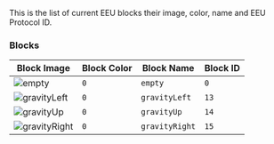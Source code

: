 This is the list of current EEU blocks their image, color, name and EEU Protocol ID.

### <a id="model-blocks">Blocks</a>

| Block Image  | Block Color | Block Name | Block ID
| ----         | -----       | ---------- | ----------
| ![empty](https://github.com/capasha/EEUProtocol/tree/master/images/blocks/empty.png)  | `0`   | `empty` | `0`  
| ![gravityLeft](https://github.com/capasha/EEUProtocol/tree/master/images/blocks/gravityLeft.png)  | `0`   | `gravityLeft` | `13`   
| ![gravityUp](https://github.com/capasha/EEUProtocol/tree/master/images/blocks/gravityUp.png)  | `0`   | `gravityUp` | `14` 
| ![gravityRight](https://github.com/capasha/EEUProtocol/tree/master/images/blocks/gravityRight.png)  | `0`   | `gravityRight` | `15` 
